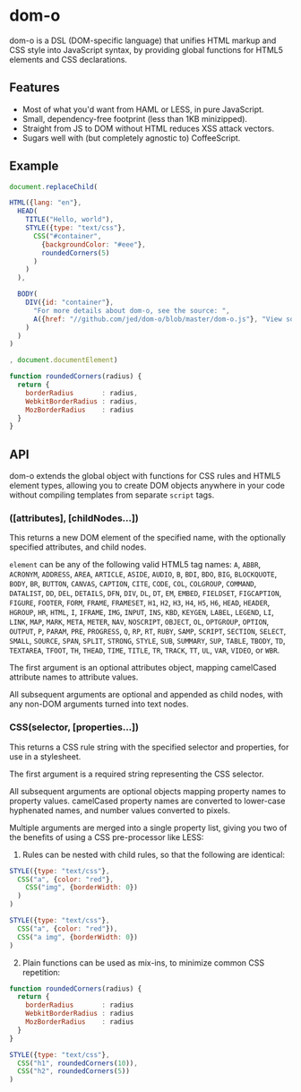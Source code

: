 dom-o
=====

dom-o is a DSL (DOM-specific language) that unifies HTML markup and CSS style into JavaScript syntax, by providing global functions for HTML5 elements and CSS declarations.

Features
--------

- Most of what you'd want from HAML or LESS, in pure JavaScript.
- Small, dependency-free footprint (less than 1KB minizipped).
- Straight from JS to DOM without HTML reduces XSS attack vectors.
- Sugars well with (but completely agnostic to) CoffeeScript.

Example
-------

```javascript
document.replaceChild(

HTML({lang: "en"},
  HEAD(
    TITLE("Hello, world"),
    STYLE({type: "text/css"},
      CSS("#container",
        {backgroundColor: "#eee"},
        roundedCorners(5)
      )
    )
  ),

  BODY(
    DIV({id: "container"},
      "For more details about dom-o, see the source: ",
      A({href: "//github.com/jed/dom-o/blob/master/dom-o.js"}, "View source")
    )
  )
)

, document.documentElement)

function roundedCorners(radius) {
  return {
    borderRadius       : radius,
    WebkitBorderRadius : radius,
    MozBorderRadius    : radius
  }
}
```

API
---

dom-o extends the global object with functions for CSS rules and HTML5 element types, allowing you to create DOM objects anywhere in your code without compiling templates from separate `script` tags.

### <element>([attributes], [childNodes...])

This returns a new DOM element of the specified name, with the optionally specified attributes, and child nodes.

`element` can be any of the following valid HTML5 tag names: `A`, `ABBR`, `ACRONYM`, `ADDRESS`, `AREA`, `ARTICLE`, `ASIDE`, `AUDIO`, `B`, `BDI`, `BDO`, `BIG`, `BLOCKQUOTE`, `BODY`, `BR`, `BUTTON`, `CANVAS`, `CAPTION`, `CITE`, `CODE`, `COL`, `COLGROUP`, `COMMAND`, `DATALIST`, `DD`, `DEL`, `DETAILS`, `DFN`, `DIV`, `DL`, `DT`, `EM`, `EMBED`, `FIELDSET`, `FIGCAPTION`, `FIGURE`, `FOOTER`, `FORM`, `FRAME`, `FRAMESET`, `H1`, `H2`, `H3`, `H4`, `H5`, `H6`, `HEAD`, `HEADER`, `HGROUP`, `HR`, `HTML`, `I`, `IFRAME`, `IMG`, `INPUT`, `INS`, `KBD`, `KEYGEN`, `LABEL`, `LEGEND`, `LI`, `LINK`, `MAP`, `MARK`, `META`, `METER`, `NAV`, `NOSCRIPT`, `OBJECT`, `OL`, `OPTGROUP`, `OPTION`, `OUTPUT`, `P`, `PARAM`, `PRE`, `PROGRESS`, `Q`, `RP`, `RT`, `RUBY`, `SAMP`, `SCRIPT`, `SECTION`, `SELECT`, `SMALL`, `SOURCE`, `SPAN`, `SPLIT`, `STRONG`, `STYLE`, `SUB`, `SUMMARY`, `SUP`, `TABLE`, `TBODY`, `TD`, `TEXTAREA`, `TFOOT`, `TH`, `THEAD`, `TIME`, `TITLE`, `TR`, `TRACK`, `TT`, `UL`, `VAR`, `VIDEO`, or `WBR`.

The first argument is an optional attributes object, mapping camelCased attribute names to attribute values.

All subsequent arguments are optional and appended as child nodes, with any non-DOM arguments turned into text nodes.

### CSS(selector, [properties...])

This returns a CSS rule string with the specified selector and properties, for use in a stylesheet.

The first argument is a required string representing the CSS selector.

All subsequent arguments are optional objects mapping property names to property values. camelCased property names are converted to lower-case hyphenated names, and number values converted to pixels.

Multiple arguments are merged into a single property list, giving you two of the benefits of using a CSS pre-processor like LESS:

1. Rules can be nested with child rules, so that the following are identical:

```javascript
STYLE({type: "text/css"},
  CSS("a", {color: "red"},
    CSS("img", {borderWidth: 0})
  )
)
```

```javascript
STYLE({type: "text/css"},
  CSS("a", {color: "red"}),
  CSS("a img", {borderWidth: 0})
)
```

2. Plain functions can be used as mix-ins, to minimize common CSS repetition:

```javascript
function roundedCorners(radius) {
  return {
    borderRadius       : radius
    WebkitBorderRadius : radius
    MozBorderRadius    : radius
  }
}

STYLE({type: "text/css"},
  CSS("h1", roundedCorners(10)),
  CSS("h2", roundedCorners(5))
)
```
